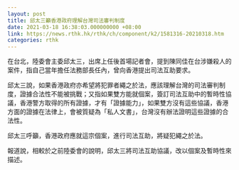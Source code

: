 ```yaml
---
layout: post
title: 邱太三籲香港政府理解台灣司法審判制度
date: 2021-03-18 16:38:03.000000000 +08:00
link: https://news.rthk.hk/rthk/ch/component/k2/1581316-20210318.htm
categories: rthk
---
```


在台北，陸委會主委邱太三，出席上任後首場記者會，提到陳同佳在台涉嫌殺人的案件，指自己當年擔任法務部長任內，曾向香港提出司法互助要求。

邱太三說，如果香港政府亦希望將犯罪者繩之於法，應該理解台灣的司法審判制度，證據合法性不能被挑戰；又指如果雙方能就個案，簽訂司法互助中的暫時性協議，香港警方取得的所有證據，才有「證據能力」，如果雙方沒有這些協議，香港方面的證據在法律上，會被質疑為「私人文書」，台灣沒有辦法證明這些證據的合法性。

邱太三呼籲，香港政府應就這宗個案，進行司法互助，將疑犯繩之於法。

報道說，相較於之前陸委會的說明，邱太三將司法互助協議，改以個案及暫時性來描述。
